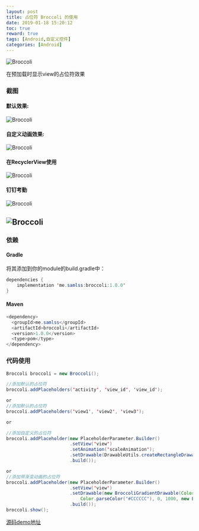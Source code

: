 ```yaml
---
layout: post
title: 占位符 Broccoli 的使用
date: 2019-01-18 15:20:12
toc: true
reward: true
tags: [Android,自定义控件]
categories: [Android]
---
```

![Broccoli](https://github.com/samlss/Broccoli/raw/master/screenshots/Broccoli.png)

在预加载时显示view的占位符效果

### 截图
#### 默认效果:

![Broccoli](https://github.com/samlss/Broccoli/raw/master/screenshots/screenshot1.gif)

 <!--more-->
#### 自定义动画效果:
![Broccoli](https://github.com/samlss/Broccoli/raw/master/screenshots/screenshot2.gif)

#### 在RecyclerView使用
![Broccoli](https://github.com/samlss/Broccoli/raw/master/screenshots/screenshot3.gif)


#### 钉钉考勤
![Broccoli](https://github.com/samlss/Broccoli/raw/master/screenshots/screenshot4.png) 

![Broccoli](https://github.com/samlss/Broccoli/raw/master/screenshots/screenshot5.png)
------
### 依赖

#### Gradle
将其添加到你的module的build.gradle中： 

  ```java
  dependencies {
      implementation 'me.samlss:broccoli:1.0.0'
  }
  ```

#### Maven
```java
<dependency>
  <groupId>me.samlss</groupId>
  <artifactId>broccoli</artifactId>
  <version>1.0.0</version>
  <type>pom</type>
</dependency>
```

### 代码使用

```java
Broccoli broccoli = new Broccoli();

//添加默认的占位符
broccoli.addPlaceholders('activity', 'view_id', 'view_id'); 

or 
//添加默认的占位符
broccoli.addPlaceholders('view1', 'view2', 'view3'); 

or 

//添加自定义的占位符
broccoli.addPlaceholder(new PlaceholderParameter.Builder()
                        .setView('view')
                        .setAnimation('scaleAnimation');
                        .setDrawable(DrawableUtils.createRectangleDrawable(placeHolderColor, 0))
                        .build()); 

or
//添加带渐变动画的占位符
broccoli.addPlaceholder(new PlaceholderParameter.Builder()
                        .setView('view')
                        .setDrawable(new BroccoliGradientDrawable(Color.parseColor("#DDDDDD"),
                            Color.parseColor("#CCCCCC"), 0, 1000, new LinearInterpolator())
                        .build()); 
broccoli.show();
```

[源码demo地址](https://github.com/MarkCHYL/Mark_Broccoli_demo)
